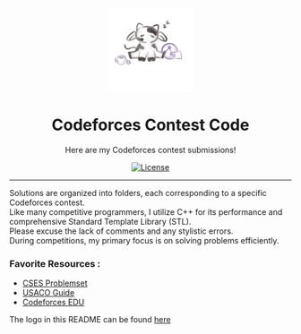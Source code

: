 <div align="center">
   <img src="https://github.com/cpinitiative/cpinitiative/blob/master/src/images/tournament/clipped_mascot.png" width=30% height=30%> 

# Codeforces Contest Code

Here are my Codeforces contest submissions!

[![License](https://img.shields.io/badge/license-GPLv3-00acc1?label=license&style=flat&labelColor=282c34&logo=GNU)](LICENSE)
</div>

---

Solutions are organized into folders, each corresponding to a specific Codeforces contest.\
Like many competitive programmers, I utilize C++ for its performance and comprehensive Standard Template Library (STL).\
Please excuse the lack of comments and any stylistic errors. \
During competitions, my primary focus is on solving problems efficiently.

### Favorite Resources :
* [CSES Problemset](https://cses.fi/problemset/)
* [USACO Guide](https://usaco.guide/)
* [Codeforces EDU](https://codeforces.com/edu/courses)

The logo in this README can be found [here](https://github.com/cpinitiative/cpinitiative/blob/master/src/images/tournament/clipped_mascot.png)
